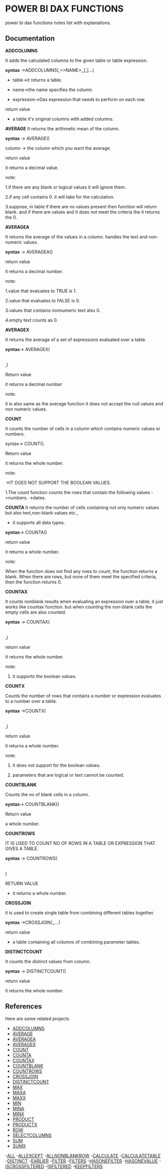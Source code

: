
# POWER BI DAX FUNCTIONS

 power bi dax functions notes list with explanations.



## Documentation

**ADDCOLUMNS** 

It adds the calculated columns to the given table or table expression.

**syntax** ->ADDCOLUMNS(<TABLE>,<>NAME>,<EXPRESSION>,[<NAME>,<EXPRESSION>]...)
- table->it returns a table.

- name->the name specifies the column.

- expression->Dax expression that needs to perform on each row.

return value

- a table it's original columns with added columns.

**AVERAGE**
It returns the arithmetic mean of the column.

**syntax** -> AVERAGE(<COLUMN>)

column -> the column which you want the average.

return value

it returns a decimal value.

note:

1.if there are any blank or logical values it will ignore them.

2.if any cell contains 0. it will take for the calculation.

3.suppose, in table if there are no values present then function will return 
blank. and if there are values and it does not meet the criteria the it returns the 0.

**AVERAGEA**

It returns the average of the values in a column. handles the text and non-numeric values.

**syntax** -> AVERAGEA(<COLUMN>)

return value

it returns a decimal number.

note:

1.value that evaluates to TRUE is 1.

2.value that evaluates to FALSE is 0.

3.values that contains nonnumeric text also 0.

4.empty text counts as 0.

**AVERAGEX**

It returns the average of a set of expressions evaluated over a table.

**syntax**-> AVERAGEX(<TABLE>,<EXPRESSION>)

Return value

it returns a decimal number 

note:

it is also same as the average function it does not accept the null values and non numeric values.

**COUNT**

It counts the number of cells in a column which contains numeric values or numbers.

syntax-> COUNT(<COLUMN>).

Return value

it returns the whole number.

note:

->IT DOES NOT SUPPORT THE BOOLEAN VALUES.

1.The count function counts the rows that contain the following values
     ->numbers.
     ->dates.

**COUNTA** 
It returns the number of cells containing not only numeric values but also text,non-blank values etc.,

- it supports all data types.

**syntax**-> COUNTA(<COLUMN>)

return value

it returns a whole number.

note:

When the function does not find any rows to count, the function returns a blank. When there are rows, but none of them meet the specified criteria, then the function returns 0.

**COUNTAX**

It counts nonblank results when evaluating an expression over a table, it just works like countax function. but when counting the non-blank cells the empty cells are also counted.

**syntax** -> COUNTAX(<table>,<expression>)

return value

It returns the whole number.

note:

1. it supports the boolean values.

**COUNTX**

Counts the number of rows that contains a number or expression evaluates to a number over a table.

**syntax** ->COUNTX(<TABLE>,<EXPRESSION>)

return value

it returns a whole number.

note:

1. it does not support for the boolean values.

2. parameters that are logical or text cannot be counted.

**COUNTBLANK**

Counts the no of blank cells in a column.

**syntax**-> COUNTBLANK(<COLUMN>)

Return value

a whole number.

**COUNTROWS**

IT IS USED TO COUNT NO OF ROWS IN A TABLE OR EXPRESSION THAT GIVES A TABLE.

**syntax** -> COUNTROWS(<TABLE>)

RETURN VALUE

- it returns a whole number.

**CROSSJOIN**

it is used to create single table from combining different tables together.

**syntax** ->CROSSJOIN(<TABLE1>,<TABLE2>,<TABLE3>...)

return value 

- a table containing all columns of combining parameter tables.

**DISTINCTCOUNT**

It counts the distinct values from column.

**syntax** -> DISTINCTCOUNT(<COLUMN>)

return value

it returns the whole number.




## References

Here are some related projects

- [ADDCOLUMNS](https://www.tutorialspoint.com/dax_functions/dax_addcolumns_function.htm)
- [AVERAGE](https://www.tutorialspoint.com/dax_functions/dax_average_function.htm)
- [AVERAGEA](https://www.tutorialspoint.com/dax_functions/dax_averagea_function.htm)
- [AVERAGEX](https://www.tutorialspoint.com/dax_functions/dax_averagex_function.htm)
- [COUNT](https://www.tutorialspoint.com/dax_functions/dax_count_function.htm)
- [COUNTA](https://www.tutorialspoint.com/dax_functions/dax_counta_function.htm)
- [COUNTAX](https://www.tutorialspoint.com/dax_functions/dax_countax_function.htm)
- [COUNTBLANK](https://www.tutorialspoint.com/dax_functions/dax_countblank_function.htm)
- [COUNTROWS](https://www.tutorialspoint.com/dax_functions/dax_countrows_function.htm)
- [CROSSJOIN](https://www.tutorialspoint.com/dax_functions/dax_crossjoin_function.htm)
- [DISTINCTCOUNT](https://www.tutorialspoint.com/dax_functions/dax_distinctcount_function.htm)
- [MAX](https://www.tutorialspoint.com/dax_functions/dax_max_function.htm)
- [MAXA](https://www.tutorialspoint.com/dax_functions/dax_maxa_function.htm)
- [MAXX](https://www.tutorialspoint.com/dax_functions/dax_maxx_function.htm)
- [MIN](https://www.tutorialspoint.com/dax_functions/dax_min_function.htm)
- [MINA](https://www.tutorialspoint.com/dax_functions/dax_mina_function.htm)
- [MINX](https://www.tutorialspoint.com/dax_functions/dax_minx_function.htm)
- [PRODUCT](https://www.tutorialspoint.com/dax_functions/dax_product_function.htm)
- [PRODUCTX](https://www.tutorialspoint.com/dax_functions/dax_productx_function.htm)
- [ROW](https://www.tutorialspoint.com/dax_functions/dax_row_function.htm)
- [SELECTCOLUMNS](https://www.tutorialspoint.com/dax_functions/dax_selectcolumns_function.htm)
- [SUM](https://www.tutorialspoint.com/dax_functions/dax_sum_function.htm)
- [SUMX](https://www.tutorialspoint.com/dax_functions/dax_sumx_function.htm)



-[ALL](https://www.tutorialspoint.com/dax_functions/dax_all_function.htm)
-[ALLEXCEPT](https://www.tutorialspoint.com/dax_functions/dax_allexcept_function.htm)
-[ALLNONBLANKROW](https://www.tutorialspoint.com/dax_functions/dax_allnoblankrow_function.htm)
-[CALCULATE](https://www.tutorialspoint.com/dax_functions/dax_calculate_function.htm)
-[CALCULATETABLE](https://www.tutorialspoint.com/dax_functions/dax_calculatetable_function.htm)
-[DISTINCT](https://www.tutorialspoint.com/dax_functions/dax_distinct_function.htm)
-[EARLIER](https://www.tutorialspoint.com/dax_functions/dax_earlier_function.htm)
-[FILTER](https://www.tutorialspoint.com/dax_functions/dax_filter_function.htm)
-[FILTERS](https://www.tutorialspoint.com/dax_functions/dax_filters_function.htm)
-[HASONEFILTER](https://www.tutorialspoint.com/dax_functions/dax_hasonefilter_function.htm)
-[HASONEVALUE](https://www.tutorialspoint.com/dax_functions/dax_hasonevalue_function.htm)
-[ISCROSSFILTERED](https://www.tutorialspoint.com/dax_functions/dax_iscrossfiltered_function.htm)
-[ISFILTERED](https://www.tutorialspoint.com/dax_functions/dax_isfiltered_function.htm)
-[KEEPFILTERS](https://www.tutorialspoint.com/dax_functions/dax_keepfilters_function.htm)






